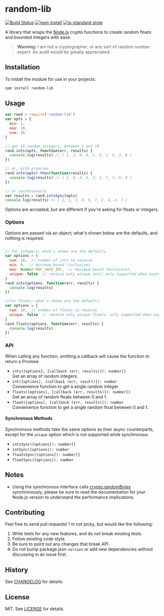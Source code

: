 # random-lib

[![Build Status](http://img.shields.io/travis/fardog/node-random-lib/master.svg?style=flat-square)](https://travis-ci.org/fardog/node-random-lib)
[![npm install](http://img.shields.io/npm/dm/random-lib.svg?style=flat-square)](https://www.npmjs.org/package/random-lib)
[![js-standard-style](https://img.shields.io/badge/code%20style-standard-brightgreen.svg?style=flat-square)](https://github.com/feross/standard)

A library that wraps the [Node.js][] crypto functions to create random floats
and bounded integers with ease.

> **Warning:** I am not a cryptographer, or any sort of random number expert.
  An audit would be greatly appreciated.

## Installation

To install the module for use in your projects:

```bash
npm install random-lib
```

## Usage

```js
var rand = require('random-lib')
var opts = {
  min: 1,
  max: 10,
  num: 10
}

// get 10 random integers, between 1 and 10
rand.ints(opts, function(err, results) {
  console.log(results) // [ 1, 1, 8, 9, 1, 4, 1, 6, 3, 8 ]
})

// or, with promises
rand.ints(opts).then(function(results) {
  console.log(results) // [ 2, 8, 4, 5, 2, 1, 7, 7, 8, 9 ]
})

// or synchronously
var results = rand.intsSync(opts)
console.log(results) // [ 2, 1, 3, 8, 9, 7, 2, 4, 4, 7 ]
```

Options are accepted, but are different if you're asking for floats or integers.

### Options

Options are passed via an object; what's shown below are the defaults,
and nothing is required.

```js

// for integers; what's shown are the defaults.
var options = {
  num: 10,  // number of ints to receive
  min: 0,  // minimum bound (inclusive)
  max: Number.MAX_SAFE_INT,  // maximum bound (exclusive),
  unique: false  // receive only unique ints; only supported when async
}
rand.ints(options, function(err, results) {
  console.log(results)
})

//for floats; what's shown are the defaults.
var options = {
  num: 10,  // number of floats to receive
  unique: false  // receive only unique floats; only supported when async
}
rand.floats(options, function(err, results) {
  console.log(results)
})
```

### API

When calling any function, omitting a callback will cause the function to
return a Promise.

* `ints([options], [callback (err, results)]): number[]`  
  Get an array of random integers.
* `int([options], [callback (err, result)]): number`  
  Convenience function to get a single random integer.
* `floats([options], [callback (err, results)]): number[]`  
  Get an array of random floats between 0 and 1.
* `float([options], [callback (err, results)]): number`  
  Convenience function to get a single random float between 0 and 1.

#### Synchronous Methods

Synchronous methods take the same options as their async counterparts, except
for the `unique` option which is not supported while synchronous.

* `intsSync([options]): number[]`
* `intSync([options]): number`
* `floatsSync([options]): number[]`
* `floatSync([options]): number`

## Notes

* Using the synchronous interface calls [crypto.randomBytes][] synchronously;
  please be sure to read the documentation for your Node.js version to
  understand the performance implications.

## Contributing

Feel free to send pull requests! I'm not picky, but would like the following:

1. Write tests for any new features, and do not break existing tests.
2. Follow existing code style.
3. Be sure to point out any changes that break API.
4. Do not bump package.json `version` or add new dependencies without discussing
   in an issue first.

## History

See [CHANGELOG][] for details.

## License

MIT. See [LICENSE][] for details.

[crypto.randomBytes]: https://nodejs.org/dist/latest-v6.x/docs/api/crypto.html#crypto_crypto_randombytes_size_callback
[CHANGELOG]: ./CHANGELOG.md
[LICENSE]: ./LICENSE
[Node.js]: http://nodejs.org
